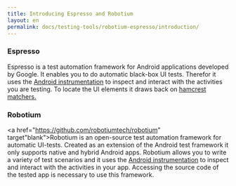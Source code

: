 ```yaml
---
title: Introducing Espresso and Robotium
layout: en
permalink: docs/testing-tools/robotium-espresso/introduction/
---
```


<h3 id="Espresso">Espresso</h3>

Espresso is a test automation framework for Android applications developed by Google. It enables you to do automatic black-box UI tests.  Therefor it uses the <a href="http://developer.android.com/reference/android/app/Instrumentation.html" target="_blank">Android instrumentation</a> to inspect and interact with the activities you are testing. To locate the UI elements it draws back on <a href="https://github.com/hamcrest" target="_blank">hamcrest matchers.</a>
<!-- Compared to Robotium it allows a fast ("provides automatic synchronization of test actions with the UI of the app you are testing. Espresso detects when the main thread is idle, so it is able to run your test commands at the appropriate time, improving the reliability of your tests. This capability also relieves you from having to adding any timing workarounds, such as a sleep period, in your test code.")
Android 2.2 (API level8) and higher


To set up Espresso on your computer see the <a href="https://developer.android.com/training/testing/ui-testing/espresso-testing.html">Android Developers...</a>
-->

<h3 id="Robotium">Robotium</h3>

<a href="https://github.com/robotiumtech/robotium" target"blank">Robotium</a> is an open-source test automation framework for automatic UI-tests. Created as an extension of the Android test framework it only supports native and hybrid Android apps. Robotium allows you to write a variety of test scenarios and it uses the <a href="http://developer.android.com/reference/android/app/Instrumentation.html">Android instrumentation</a> to inspect and interact with the activities in your app. Accessing the source code of the tested app is necessary to use this framework.
<!--
Robotium is charging a fee to use its <a href="http://robotium.com/">Robotium Recorder</a>. Here's a blog on <a href="https://testobject.com/de/blog/2014/05/how-to-record-your-android-tests-with-robotium-recorder.html" target="_blank">"How to record your Android tests with Robotium Recorder"</a>.

<a href="http://robotium.com/products/robotium-recorder">Robotium Recorder</a> 

see the <a href="https://github.com/RobotiumTech/robotium/wiki/Getting-Started">Robotium GitHub page</a>  for some documentation on how to setup Robotium 
-->
